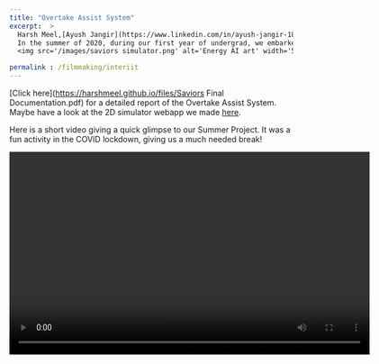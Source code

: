 ```yaml
---
title: "Overtake Assist System"
excerpt:  >
  Harsh Meel,[Ayush Jangir](https://www.linkedin.com/in/ayush-jangir-183294194/),[Paarth Jain](https://www.linkedin.com/in/paarth-jain-950806190), Sabhya Sanchi-Institute Technical Summer Project<br/>
  In the summer of 2020, during our first year of undergrad, we embarked on a project to enhance road safety.Our objective was to counter the prevalent issue of accidents arising from ill-timed overtaking maneuvers.We conceived a driver-assist system tailored to address this concern. The project's success was underscored by a special mention from the Institute Technical Council at IIT Bombay.<br/>  
  <img src='/images/saviors simulator.png' alt='Energy AI art' width='500px'>

permalink : /filmmaking/interiit
---
```

[Click here](https://harshmeel.github.io/files/Saviors Final Documentation.pdf) for a detailed report of the Overtake Assist System. Maybe have a look at the 2D simulator webapp we made [here](https://099ayush.github.io/Saviors_ITSP2020/).

Here is a short video giving a quick glimpse to our Summer Project. It was a fun activity in the COVID lockdown, giving us a much needed break!

<video width="640" height="360" controls>
  <source src="/files/project_video_team.mp4" type="video/mp4">
  Your browser does not support the video tag.
</video>